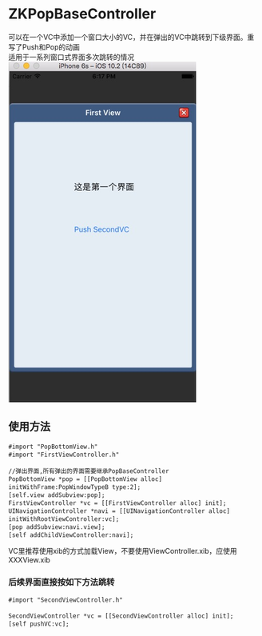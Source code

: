 # ZKPopBaseController
可以在一个VC中添加一个窗口大小的VC，并在弹出的VC中跳转到下级界面。重写了Push和Pop的动画  
适用于一系列窗口式界面多次跳转的情况  
    ![](https://github.com/HelloiWorld/ZKPopBaseController/blob/master/ZKPopBaseController/0C14A91F-73F6-4680-8207-63E8FEF916F2.png)
  
## 使用方法  
    #import "PopBottomView.h"  
    #import "FirstViewController.h"  
    
    //弹出界面,所有弹出的界面需要继承PopBaseController
    PopBottomView *pop = [[PopBottomView alloc] initWithFrame:PopWindowTypeB type:2];
    [self.view addSubview:pop];
    FirstViewController *vc = [[FirstViewController alloc] init];
    UINavigationController *navi = [[UINavigationController alloc] initWithRootViewController:vc];
    [pop addSubview:navi.view];
    [self addChildViewController:navi];

VC里推荐使用xib的方式加载View，不要使用ViewController.xib，应使用XXXView.xib


### 后续界面直接按如下方法跳转
    #import "SecondViewController.h"
    
    SecondViewController *vc = [[SecondViewController alloc] init]; 
    [self pushVC:vc];  
